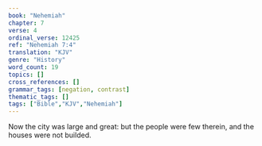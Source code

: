 ```yaml
---
book: "Nehemiah"
chapter: 7
verse: 4
ordinal_verse: 12425
ref: "Nehemiah 7:4"
translation: "KJV"
genre: "History"
word_count: 19
topics: []
cross_references: []
grammar_tags: [negation, contrast]
thematic_tags: []
tags: ["Bible","KJV","Nehemiah"]
---
```

Now the city was large and great: but the people were few therein, and the houses were not builded.
